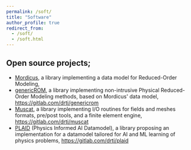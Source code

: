 ```yaml
---
permalink: /soft/
title: "Software"
author_profile: true
redirect_from: 
  - /soft/
  - /soft.html
---
```


## Open source projects;

* [Mordicus](https://gitlab.com/mor_dicus/mordicus), a library implementing a data model for Reduced-Order Modeling, 
* [genericROM](https://gitlab.com/drti/genericrom), a library implementing non-intrusive Physical Reduced-Order Modeling methods, based on Mordicus' data model, https://gitlab.com/drti/genericrom
* [Muscat](https://gitlab.com/drti/muscat), a library implementing I/O routines for fields and meshes formats, pre/post tools, and a finite element engine, https://gitlab.com/drti/muscat
* [PLAID](https://gitlab.com/drti/plaid) (Physics Informed AI Datamodel), a library proposing an implementation for a datamodel tailored for AI and ML learning of physics problems, https://gitlab.com/drti/plaid




